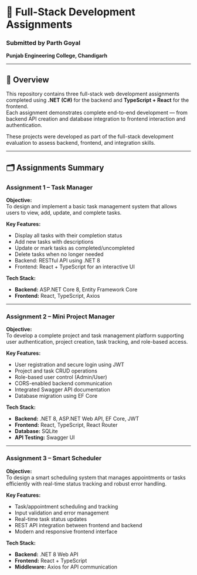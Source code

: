 # 📘 Full-Stack Development Assignments  
### Submitted by **Parth Goyal**  
**Punjab Engineering College, Chandigarh**

---

## 🧩 Overview

This repository contains three full-stack web development assignments completed using **.NET (C#)** for the backend and **TypeScript + React** for the frontend.  
Each assignment demonstrates complete end-to-end development — from backend API creation and database integration to frontend interaction and authentication.

These projects were developed as part of the full-stack development evaluation to assess backend, frontend, and integration skills.

---

## 🗂️ Assignments Summary

### **Assignment 1 – Task Manager**
**Objective:**  
To design and implement a basic task management system that allows users to view, add, update, and complete tasks.

**Key Features:**
- Display all tasks with their completion status  
- Add new tasks with descriptions  
- Update or mark tasks as completed/uncompleted  
- Delete tasks when no longer needed  
- Backend: RESTful API using .NET 8  
- Frontend: React + TypeScript for an interactive UI  

**Tech Stack:**
- **Backend:** ASP.NET Core 8, Entity Framework Core  
- **Frontend:** React, TypeScript, Axios  

---

### **Assignment 2 – Mini Project Manager**
**Objective:**  
To develop a complete project and task management platform supporting user authentication, project creation, task tracking, and role-based access.

**Key Features:**
- User registration and secure login using JWT  
- Project and task CRUD operations  
- Role-based user control (Admin/User)  
- CORS-enabled backend communication  
- Integrated Swagger API documentation  
- Database migration using EF Core  

**Tech Stack:**
- **Backend:** .NET 8, ASP.NET Web API, EF Core, JWT  
- **Frontend:** React, TypeScript, React Router  
- **Database:** SQLite  
- **API Testing:** Swagger UI  

---

### **Assignment 3 – Smart Scheduler**
**Objective:**  
To design a smart scheduling system that manages appointments or tasks efficiently with real-time status tracking and robust error handling.

**Key Features:**
- Task/appointment scheduling and tracking  
- Input validation and error management  
- Real-time task status updates  
- REST API integration between frontend and backend  
- Modern and responsive frontend interface  

**Tech Stack:**
- **Backend:** .NET 8 Web API  
- **Frontend:** React + TypeScript   
- **Middleware:** Axios for API communication  
